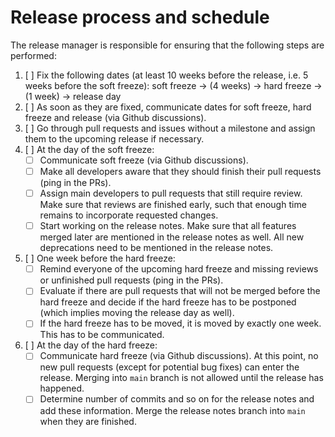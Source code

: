 # Release process and schedule

The release manager is responsible for ensuring that the following steps are performed:
1. [ ] Fix the following dates (at least 10 weeks before the release, i.e. 5 weeks before the soft freeze):
       soft freeze &rarr; (4 weeks) &rarr; hard freeze &rarr; (1 week) &rarr; release day
1. [ ] As soon as they are fixed, communicate dates for soft freeze, hard freeze and release (via Github discussions).
1. [ ] Go through pull requests and issues without a milestone and assign them to the upcoming release if necessary.
1. [ ] At the day of the soft freeze:
    - [ ] Communicate soft freeze (via Github discussions).
    - [ ] Make all developers aware that they should finish their pull requests (ping in the PRs).
    - [ ] Assign main developers to pull requests that still require review. Make sure that reviews
       are finished early, such that enough time remains to incorporate requested changes.
    - [ ] Start working on the release notes. Make sure that all features merged later are mentioned
       in the release notes as well. All new deprecations need to be mentioned in the release notes.
1. [ ] One week before the hard freeze:
    - [ ] Remind everyone of the upcoming hard freeze and missing reviews or unfinished pull requests (ping in the PRs).
    - [ ] Evaluate if there are pull requests that will not be merged before the hard freeze and decide
       if the hard freeze has to be postponed (which implies moving the release day as well).
    - [ ] If the hard freeze has to be moved, it is moved by exactly one week. This has to be communicated.
1. [ ] At the day of the hard freeze:
    - [ ] Communicate hard freeze (via Github discussions). At this point, no new pull requests
       (except for potential bug fixes) can enter the release. Merging into `main` branch is not allowed until the
       release has happened.
    - [ ] Determine number of commits and so on for the release notes and add these information. Merge the
       release notes branch into `main` when they are finished.
